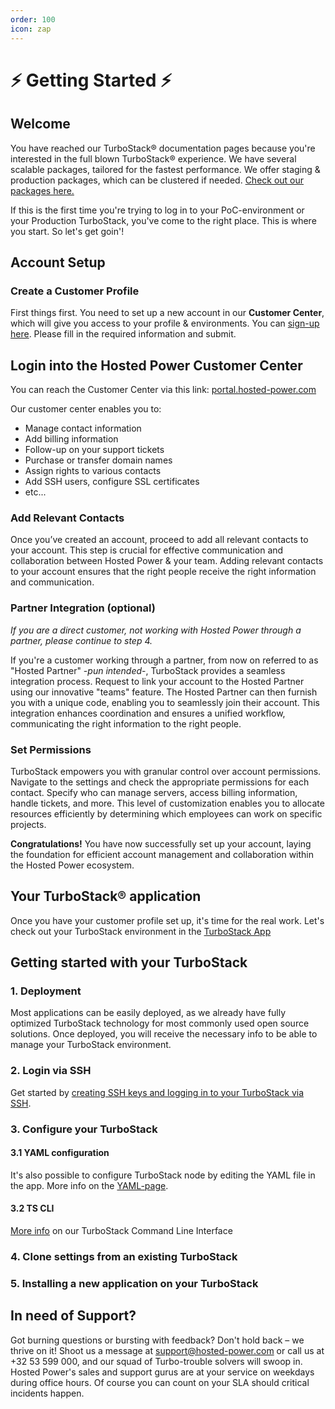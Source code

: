 ```yaml
---
order: 100
icon: zap
---
```


# :zap: Getting Started :zap:

## Welcome

You have reached our TurboStack® documentation pages because you're interested in the full blown TurboStack® experience.
We have several scalable packages, tailored for the fastest performance. We offer staging & production packages, which can be clustered if needed. [Check out our packages here.](https://www.hosted-power.com/en/turbostack#our-packages)

If this is the first time you're trying to log in to your PoC-environment or your Production TurboStack, you've come to the right place. This is where you start. So let's get goin'!

## Account Setup

### Create a Customer Profile
First things first. You need to set up a new account in our **Customer Center**, which will give you access to your profile & environments. You can [sign-up here](https://portal.hosted-power.com/signup/).
Please fill in the required information and submit.

## Login into the Hosted Power Customer Center
You can reach the Customer Center via this link: [portal.hosted-power.com](https://portal.hosted-power.com/)
 
Our customer center enables you to:
* Manage contact information
* Add billing information
* Follow-up on your support tickets
* Purchase or transfer domain names
* Assign rights to various contacts
* Add SSH users, configure SSL certificates
* etc...

### Add Relevant Contacts
Once you’ve created an account, proceed to add all relevant contacts to your account. This step is crucial for effective communication and collaboration between Hosted Power & your team. Adding relevant contacts to your account ensures that the right people receive the right information and communication.

### Partner Integration (optional)
*If you are a direct customer, not working with Hosted Power through a partner, please continue to step 4.*

If you're a customer working through a partner, from now on referred to as "Hosted Partner" -*pun intended*-, TurboStack provides a seamless integration process. Request to link your account to the Hosted Partner using our innovative "teams" feature. The Hosted Partner can then furnish you with a unique code, enabling you to seamlessly join their account. This integration enhances coordination and ensures a unified workflow, communicating the right information to the right people.

### Set Permissions

TurboStack empowers you with granular control over account permissions. Navigate to the settings and check the appropriate permissions for each contact. Specify who can manage servers, access billing information, handle tickets, and more. This level of customization enables you to allocate resources efficiently by determining which employees can work on specific projects.

**Congratulations!** You have now successfully set up your account, laying the foundation for efficient account management and collaboration within the Hosted Power ecosystem.

## Your TurboStack® application
Once you have your customer profile set up, it's time for the real work.
Let's check out your TurboStack environment in the [TurboStack App](turbostack-app/basic_install/)

## Getting started with your TurboStack

### 1. Deployment
Most applications can be easily deployed, as we already have fully optimized TurboStack technology for most commonly used open source solutions. Once deployed, you will receive the necessary info to be able to manage your TurboStack environment.

### 2. Login via SSH

Get started by [creating SSH keys and logging in to your TurboStack via SSH](turbostack_configuration/SSH.md).

### 3. Configure your TurboStack

#### 3.1 YAML configuration
It's also possible to configure TurboStack node by editing the YAML file in the app. More info on the [YAML-page](turbostack_configuration/.YAMLmd). 

#### 3.2 TS CLI
[More info](turbostack_configuration/ts_cli.md) on our TurboStack Command Line Interface

### 4. Clone settings from an existing TurboStack

### 5. Installing a new application on your TurboStack

## In need of Support?

Got burning questions or bursting with feedback? Don't hold back – we thrive on it! Shoot us a message at [support@hosted-power.com](mailto:support@hosted-power.com) or call us at +32 53 599 000, and our squad of Turbo-trouble solvers will swoop in. Hosted Power's sales and support gurus are at your service on weekdays during office hours. Of course you can count on your SLA should critical incidents happen.
